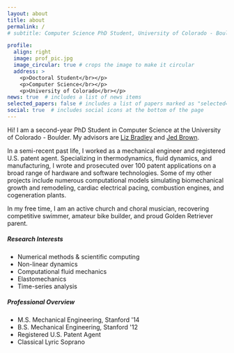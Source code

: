 ```yaml
---
layout: about
title: about
permalink: /
# subtitle: Computer Science PhD Student, University of Colorado - Boulder

profile:
  align: right
  image: prof_pic.jpg
  image_circular: true # crops the image to make it circular
  address: >
    <p>Doctoral Student</br></p>
    <p>Computer Science</br></p>
    <p>University of Colorado</br></p>
news: true  # includes a list of news items
selected_papers: false # includes a list of papers marked as "selected={true}"
social: true  # includes social icons at the bottom of the page
---
```


Hi! I am a second-year PhD Student in Computer Science at the University of Colorado - Boulder. My advisors are [Liz Bradley](https://home.cs.colorado.edu/~lizb/) and [Jed Brown](https://jedbrown.org/).

In a semi-recent past life, I worked as a mechanical engineer and registered U.S. patent agent. Specializing in thermodynamics, fluid dynamics, and manufacturing, I wrote and prosecuted over 100 patent applications on a broad range of hardware and software technologies. Some of my other projects include numerous computational models simulating biomechanical growth and remodeling, cardiac electrical pacing, combustion engines, and cogeneration plants.

In my free time, I am an active church and choral musician, recovering competitive swimmer, amateur bike builder, and proud Golden Retriever parent.

##### Research Interests

- Numerical methods & scientific computing
- Non-linear dynamics
- Computational fluid mechanics
- Elastomechanics
- Time-series analysis

##### Professional Overview

- M.S. Mechanical Engineering, Stanford '14
- B.S.  Mechanical Engineering, Stanford '12
- Registered U.S. Patent Agent
- Classical Lyric Soprano
